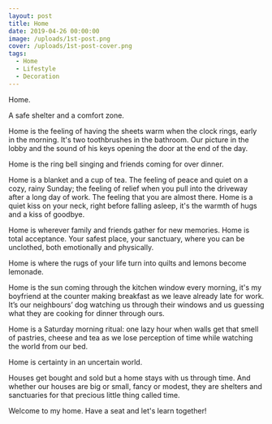 ```yaml
---
layout: post
title: Home
date: 2019-04-26 00:00:00
image: /uploads/1st-post.png
cover: /uploads/1st-post-cover.png
tags:
  - Home
  - Lifestyle
  - Decoration
---
```


Home.

A safe shelter and a comfort zone.

Home is the feeling of having the sheets warm when the clock rings, early in the morning. It's two toothbrushes in the bathroom. Our picture in the lobby and the sound of his keys opening the door at the end of the day.

Home is the ring bell singing and friends coming for over dinner. 

Home is a blanket and a cup of tea. The feeling of peace and quiet on a cozy, rainy Sunday; the feeling of relief when you pull into the driveway after a long day of work. The feeling that you are almost there. Home is a quiet kiss on your neck, right before falling asleep, it's the warmth of hugs and a kiss of goodbye.

Home is wherever family and friends gather for new memories. Home is total acceptance. Your safest place, your sanctuary, where you can be unclothed, both emotionally and physically.

Home is where the rugs of your life turn into quilts and lemons become lemonade.

Home is the sun coming through the kitchen window every morning, it's my boyfriend at the counter making breakfast as we leave already late for work. It’s our neighbours’ dog watching us through their windows and us guessing what they are cooking for dinner through ours.

Home is a Saturday morning ritual: one lazy hour when walls get that smell of pastries, cheese and tea as we lose perception of time while watching the world from our bed.

Home is certainty in an uncertain world.

Houses get bought and sold but a home stays with us through time. And whether our houses are big or small, fancy or modest, they are shelters and sanctuaries for that precious little thing called time.

Welcome to my home. Have a seat and let's learn together\!
